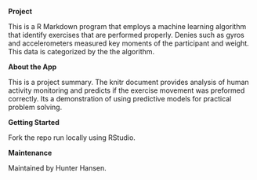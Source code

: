 
<b>Project</b>
<p>This is a R Markdown program that employs a machine learning algorithm  that identify exercises that are performed properly. Denies such as gyros and accelerometers measured key moments of the participant and weight. This data is categorized by the the algorithm.

<b>About the App</b>
<p>This is a project summary. The knitr document provides analysis of human activity monitoring and predicts if the exercise movement was preformed correctly. Its a demonstration of using predictive models for practical problem solving.

<b> Getting Started </b>
<p>Fork the repo run locally using RStudio.

<b> Maintenance </b>
<p> Maintained by Hunter Hansen.
